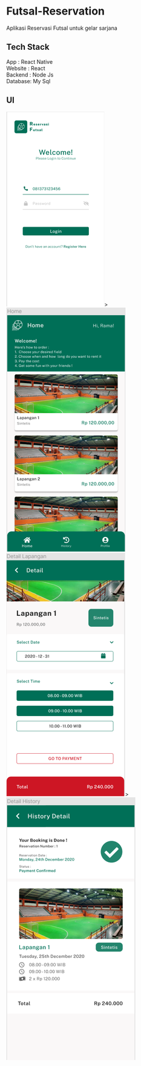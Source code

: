 # Futsal-Reservation
Aplikasi Reservasi Futsal untuk gelar sarjana

## Tech Stack
App     : React Native </br>
Website : React </br>
Backend : Node Js </br>
Database: My Sql

## UI
![Image of app](/Ss/Screenshot_2.png)>![Image of app](/Ss/Screenshot_4.png)
![Image of app](/Ss/Screenshot_5.png)>![Image of app](/Ss/Screenshot_9.png)
